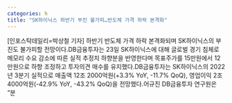 ```yaml
---
categories: h
title: "SK하이닉스 하반기 부진 불가피…반도체 가격 하락 본격화"
---
```

[인포스탁데일리=박상철 기자] 하반기 반도체 가격 하락 본격화되며 SK하이닉스의 부진도 불가피할 전망이다.DB금융투자는 23일 SK하이닉스에 대해 글로벌 경기 침체로 메모리 수요 감소에 따른 실적 추정치 하향분을 반영한다며 목표주가를 15만원에서 12만원으로 하향 조정하고 투자의견 매수를 유지했다.DB금융투자는 SK하이닉스의 2022년 3분기 실적으로 매출액 12조 2000억원(+3.3% YoY, -11.7% QoQ), 영업이익 2조 4000억원(-42.9% YoY, -43.2% QoQ)을 전망했다.어규진 DB금융투자 연구원은 “분